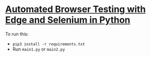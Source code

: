 # [Automated Browser Testing with Edge and Selenium in Python](https://www.thepythoncode.com/article/automated-browser-testing-with-edge-and-selenium-in-python)
To run this:
- `pip3 install -r requirements.txt`
- Run `main1.py` or `main2.py`